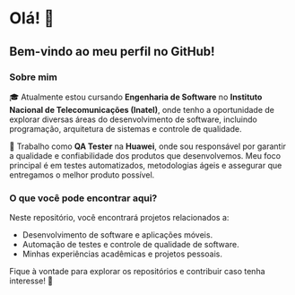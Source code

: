 # Olá! 👋

## Bem-vindo ao meu perfil no GitHub!

### Sobre mim

🎓 Atualmente estou cursando **Engenharia de Software** no **Instituto Nacional de Telecomunicações (Inatel)**, onde tenho a oportunidade de explorar diversas áreas do desenvolvimento de software, incluindo programação, arquitetura de sistemas e controle de qualidade.

💼 Trabalho como **QA Tester** na **Huawei**, onde sou responsável por garantir a qualidade e confiabilidade dos produtos que desenvolvemos. Meu foco principal é em testes automatizados, metodologias ágeis e assegurar que entregamos o melhor produto possível.

### O que você pode encontrar aqui?

Neste repositório, você encontrará projetos relacionados a:

- Desenvolvimento de software e aplicações móveis.
- Automação de testes e controle de qualidade de software.
- Minhas experiências acadêmicas e projetos pessoais.

Fique à vontade para explorar os repositórios e contribuir caso tenha interesse! 🚀
